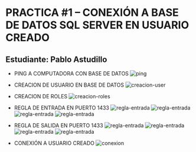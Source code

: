 # PRACTICA #1 – CONEXIÓN A BASE DE DATOS SQL SERVER EN USUARIO CREADO

## Estudiante: Pablo Astudillo

- PING A COMPUTADORA CON BASE DE DATOS
![ping](./imgs/01.png)

- CREACION DE USUARIO EN BASE DE DATOS
![creacion-user](./imgs/02.png)

- CREACION DE ROLES
![creacion-roles](./imgs/03.png)

- REGLA DE ENTRADA EN PUERTO 1433
![regla-entrada](./imgs/04.png)
![regla-entrada](./imgs/05.png)
![regla-entrada](./imgs/06.png)
![regla-entrada](./imgs/07.png)

- REGLA DE SALIDA EN PUERTO 1433
![regla-entrada](./imgs/08.png)
![regla-entrada](./imgs/09.png)
![regla-entrada](./imgs/10.png)
![regla-entrada](./imgs/11.png)

- CONEXIÓN A USUARIO CREADO
![conexion](./imgs/12.png)